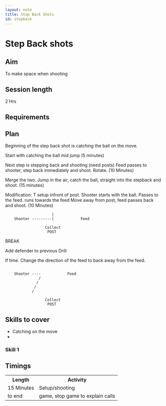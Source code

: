 ```yaml
---
layout: note
title: Step Back Shots
id: stepback
---
```


# Step Back shots

## Aim
To make space when shooting
## Session length 
2 Hrs

## Requirements


## Plan
Beginning of the step back shot is catching the ball on the move. 

Start with catching the ball mid jump (5 minutes)

Next step is stepping back and shooting (need posts)
Feed passes to shooter, step back immediately and shoot. Rotate. (10 Minutes)

Merge the two. Jump in the air, catch the ball, straight into the stepback and shoot. (15 minutes)

Modification: T setup infront of post. Shooter starts with the ball. Passes to the feed. runs towards the feed Move away from post, feed passes back and shoot. (10 Minutes)

```
                     |
    Shooter ---------|            Feed

                  Collect
                   POST
```


BREAK

Add defender to previous Drill

If time. Change the direction of the feed to back away from the feed.


```
                     
    Shooter ----            Feed
               /
              /
             /  
            /
               
                  Collect
                   POST
```

## Skills to cover

* Catching on the move
* 

### Skill 1


## Timings
<table>
<tr>
 <th>Length</th>
 <th>Activity</th>
</tr>
<tr>
 <td>15 Minutes </td>
 <td>Setup/shooting</td> 
</tr>
<tr> 
 <td>to end </td>
 <td>game, stop game to explain calls</td>
</tr>
</table>